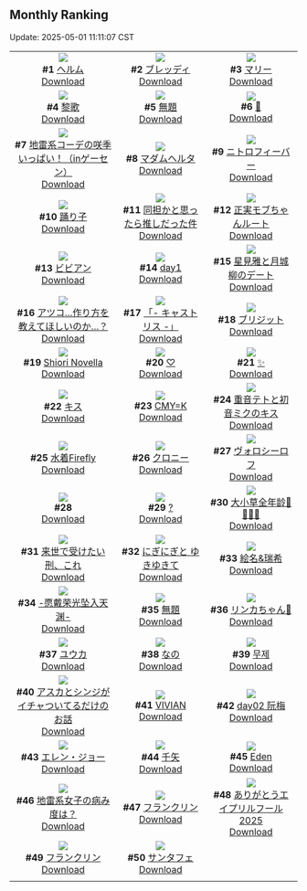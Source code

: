 ## Monthly Ranking
Update: 2025-05-01 11:11:07 CST

|      |      |      |
| :----: | :----: | :----: |
| ![](https://i.pixiv.re/c/240x480/img-master/img/2025/04/02/00/00/15/128857237_p0_master1200.jpg)<br>**#1** [ヘルム](https://www.pixiv.net/artworks/128857237)<br>[Download](https://i.pixiv.re/img-original/img/2025/04/02/00/00/15/128857237_p0.jpg) | ![](https://i.pixiv.re/c/240x480/img-master/img/2025/04/02/20/37/45/128883092_p0_master1200.jpg)<br>**#2** [ブレッディ](https://www.pixiv.net/artworks/128883092)<br>[Download](https://i.pixiv.re/img-original/img/2025/04/02/20/37/45/128883092_p0.jpg) | ![](https://i.pixiv.re/c/240x480/img-master/img/2025/04/02/18/26/41/128878774_p0_master1200.jpg)<br>**#3** [マリー](https://www.pixiv.net/artworks/128878774)<br>[Download](https://i.pixiv.re/img-original/img/2025/04/02/18/26/41/128878774_p0.jpg) |
| ![](https://i.pixiv.re/c/240x480/img-master/img/2025/04/01/14/23/16/128837865_p0_master1200.jpg)<br>**#4** [黎歌](https://www.pixiv.net/artworks/128837865)<br>[Download](https://i.pixiv.re/img-original/img/2025/04/01/14/23/16/128837865_p0.jpg) | ![](https://i.pixiv.re/c/240x480/img-master/img/2025/04/02/00/00/10/128857181_p0_master1200.jpg)<br>**#5** [無題](https://www.pixiv.net/artworks/128857181)<br>[Download](https://i.pixiv.re/img-original/img/2025/04/02/00/00/10/128857181_p0.jpg) | ![](https://i.pixiv.re/c/240x480/img-master/img/2025/04/03/02/49/29/128896058_p0_master1200.jpg)<br>**#6** [👖](https://www.pixiv.net/artworks/128896058)<br>[Download](https://i.pixiv.re/img-original/img/2025/04/03/02/49/29/128896058_p0.png) |
| ![](https://i.pixiv.re/c/240x480/img-master/img/2025/04/02/01/23/06/128860569_p0_master1200.jpg)<br>**#7** [地雷系コーデの咲季いっぱい！（inゲーセン）](https://www.pixiv.net/artworks/128860569)<br>[Download](https://i.pixiv.re/img-original/img/2025/04/02/01/23/06/128860569_p0.jpg) | ![](https://i.pixiv.re/c/240x480/img-master/img/2025/04/02/00/00/09/128857168_p0_master1200.jpg)<br>**#8** [マダムヘルタ](https://www.pixiv.net/artworks/128857168)<br>[Download](https://i.pixiv.re/img-original/img/2025/04/02/00/00/09/128857168_p0.jpg) | ![](https://i.pixiv.re/c/240x480/img-master/img/2025/04/04/00/00/13/128924879_p0_master1200.jpg)<br>**#9** [ニトロフィーバー](https://www.pixiv.net/artworks/128924879)<br>[Download](https://i.pixiv.re/img-original/img/2025/04/04/00/00/13/128924879_p0.jpg) |
| ![](https://i.pixiv.re/c/240x480/img-master/img/2025/04/02/17/30/54/128877149_p0_master1200.jpg)<br>**#10** [踊り子](https://www.pixiv.net/artworks/128877149)<br>[Download](https://i.pixiv.re/img-original/img/2025/04/02/17/30/54/128877149_p0.png) | ![](https://i.pixiv.re/c/240x480/img-master/img/2025/04/04/00/00/07/128924827_p0_master1200.jpg)<br>**#11** [同担かと思ったら推しだった件](https://www.pixiv.net/artworks/128924827)<br>[Download](https://i.pixiv.re/img-original/img/2025/04/04/00/00/07/128924827_p0.png) | ![](https://i.pixiv.re/c/240x480/img-master/img/2025/04/04/20/56/02/128951915_p0_master1200.jpg)<br>**#12** [正実モブちゃんルート](https://www.pixiv.net/artworks/128951915)<br>[Download](https://i.pixiv.re/img-original/img/2025/04/04/20/56/02/128951915_p0.png) |
| ![](https://i.pixiv.re/c/240x480/img-master/img/2025/04/02/00/01/54/128857555_p0_master1200.jpg)<br>**#13** [ビビアン](https://www.pixiv.net/artworks/128857555)<br>[Download](https://i.pixiv.re/img-original/img/2025/04/02/00/01/54/128857555_p0.jpg) | ![](https://i.pixiv.re/c/240x480/img-master/img/2025/04/03/01/53/30/128894942_p0_master1200.jpg)<br>**#14** [day1](https://www.pixiv.net/artworks/128894942)<br>[Download](https://i.pixiv.re/img-original/img/2025/04/03/01/53/30/128894942_p0.jpg) | ![](https://i.pixiv.re/c/240x480/img-master/img/2025/03/31/00/00/08/128784762_p0_master1200.jpg)<br>**#15** [星見雅と月城柳のデート](https://www.pixiv.net/artworks/128784762)<br>[Download](https://i.pixiv.re/img-original/img/2025/03/31/00/00/08/128784762_p0.png) |
| ![](https://i.pixiv.re/c/240x480/img-master/img/2025/04/01/18/09/38/128843156_p0_master1200.jpg)<br>**#16** [アツコ…作り方を教えてほしいのか…？](https://www.pixiv.net/artworks/128843156)<br>[Download](https://i.pixiv.re/img-original/img/2025/04/01/18/09/38/128843156_p0.png) | ![](https://i.pixiv.re/c/240x480/img-master/img/2025/04/02/19/54/27/128881466_p0_master1200.jpg)<br>**#17** [「- キャストリス -」](https://www.pixiv.net/artworks/128881466)<br>[Download](https://i.pixiv.re/img-original/img/2025/04/02/19/54/27/128881466_p0.jpg) | ![](https://i.pixiv.re/c/240x480/img-master/img/2025/04/02/17/56/50/128877789_p0_master1200.jpg)<br>**#18** [ブリジット](https://www.pixiv.net/artworks/128877789)<br>[Download](https://i.pixiv.re/img-original/img/2025/04/02/17/56/50/128877789_p0.png) |
| ![](https://i.pixiv.re/c/240x480/img-master/img/2025/04/02/07/08/49/128866000_p0_master1200.jpg)<br>**#19** [Shiori Novella](https://www.pixiv.net/artworks/128866000)<br>[Download](https://i.pixiv.re/img-original/img/2025/04/02/07/08/49/128866000_p0.png) | ![](https://i.pixiv.re/c/240x480/img-master/img/2025/04/04/01/11/35/128927675_p0_master1200.jpg)<br>**#20** [♡](https://www.pixiv.net/artworks/128927675)<br>[Download](https://i.pixiv.re/img-original/img/2025/04/04/01/11/35/128927675_p0.jpg) | ![](https://i.pixiv.re/c/240x480/img-master/img/2025/04/02/19/37/39/128880975_p0_master1200.jpg)<br>**#21** [✨](https://www.pixiv.net/artworks/128880975)<br>[Download](https://i.pixiv.re/img-original/img/2025/04/02/19/37/39/128880975_p0.png) |
| ![](https://i.pixiv.re/c/240x480/img-master/img/2025/04/01/00/00/09/128820034_p0_master1200.jpg)<br>**#22** [キス](https://www.pixiv.net/artworks/128820034)<br>[Download](https://i.pixiv.re/img-original/img/2025/04/01/00/00/09/128820034_p0.png) | ![](https://i.pixiv.re/c/240x480/img-master/img/2025/04/03/00/00/07/128890907_p0_master1200.jpg)<br>**#23** [CMY=K](https://www.pixiv.net/artworks/128890907)<br>[Download](https://i.pixiv.re/img-original/img/2025/04/03/00/00/07/128890907_p0.png) | ![](https://i.pixiv.re/c/240x480/img-master/img/2025/04/03/00/00/05/128890892_p0_master1200.jpg)<br>**#24** [重音テトと初音ミクのキス](https://www.pixiv.net/artworks/128890892)<br>[Download](https://i.pixiv.re/img-original/img/2025/04/03/00/00/05/128890892_p0.jpg) |
| ![](https://i.pixiv.re/c/240x480/img-master/img/2025/04/02/00/00/13/128857205_p0_master1200.jpg)<br>**#25** [水着Firefly](https://www.pixiv.net/artworks/128857205)<br>[Download](https://i.pixiv.re/img-original/img/2025/04/02/00/00/13/128857205_p0.jpg) | ![](https://i.pixiv.re/c/240x480/img-master/img/2025/04/01/01/17/39/128820529_p0_master1200.jpg)<br>**#26** [クロニー](https://www.pixiv.net/artworks/128820529)<br>[Download](https://i.pixiv.re/img-original/img/2025/04/01/01/17/39/128820529_p0.jpg) | ![](https://i.pixiv.re/c/240x480/img-master/img/2025/04/02/19/20/40/128880429_p0_master1200.jpg)<br>**#27** [ヴォロシーロフ](https://www.pixiv.net/artworks/128880429)<br>[Download](https://i.pixiv.re/img-original/img/2025/04/02/19/20/40/128880429_p0.jpg) |
| ![](https://s.pximg.net/common/images/limit_unviewable_s.png)<br>**#28** [](https://www.pixiv.net/artworks/128915323)<br>[Download](https://s.pximg.net/common/images/limit_unviewable_s.png) | ![](https://i.pixiv.re/c/240x480/img-master/img/2025/04/02/08/15/07/128866999_p0_master1200.jpg)<br>**#29** [?](https://www.pixiv.net/artworks/128866999)<br>[Download](https://i.pixiv.re/img-original/img/2025/04/02/08/15/07/128866999_p0.jpg) | ![](https://i.pixiv.re/c/240x480/img-master/img/2025/04/02/00/00/25/128857313_p0_master1200.jpg)<br>**#30** [大小草全年龄🌳🌳🌳🌳](https://www.pixiv.net/artworks/128857313)<br>[Download](https://i.pixiv.re/img-original/img/2025/04/02/00/00/25/128857313_p0.jpg) |
| ![](https://i.pixiv.re/c/240x480/img-master/img/2025/04/02/00/00/07/128857154_p0_master1200.jpg)<br>**#31** [来世で受けたい刑、これ](https://www.pixiv.net/artworks/128857154)<br>[Download](https://i.pixiv.re/img-original/img/2025/04/02/00/00/07/128857154_p0.jpg) | ![](https://i.pixiv.re/c/240x480/img-master/img/2025/04/02/18/25/27/128878740_p0_master1200.jpg)<br>**#32** [にぎにぎと ゆきゆきて](https://www.pixiv.net/artworks/128878740)<br>[Download](https://i.pixiv.re/img-original/img/2025/04/02/18/25/27/128878740_p0.jpg) | ![](https://i.pixiv.re/c/240x480/img-master/img/2025/04/02/00/00/22/128857290_p0_master1200.jpg)<br>**#33** [絵名&瑞希](https://www.pixiv.net/artworks/128857290)<br>[Download](https://i.pixiv.re/img-original/img/2025/04/02/00/00/22/128857290_p0.jpg) |
| ![](https://i.pixiv.re/c/240x480/img-master/img/2025/03/31/00/00/12/128784801_p0_master1200.jpg)<br>**#34** [-愿戴荣光坠入天渊-](https://www.pixiv.net/artworks/128784801)<br>[Download](https://i.pixiv.re/img-original/img/2025/03/31/00/00/12/128784801_p0.jpg) | ![](https://i.pixiv.re/c/240x480/img-master/img/2025/03/31/20/52/41/128811599_p0_master1200.jpg)<br>**#35** [無題](https://www.pixiv.net/artworks/128811599)<br>[Download](https://i.pixiv.re/img-original/img/2025/03/31/20/52/41/128811599_p0.jpg) | ![](https://i.pixiv.re/c/240x480/img-master/img/2025/04/01/00/30/05/128822192_p0_master1200.jpg)<br>**#36** [リンカちゃん🤍](https://www.pixiv.net/artworks/128822192)<br>[Download](https://i.pixiv.re/img-original/img/2025/04/01/00/30/05/128822192_p0.png) |
| ![](https://i.pixiv.re/c/240x480/img-master/img/2025/04/02/12/30/28/128871216_p0_master1200.jpg)<br>**#37** [ユウカ](https://www.pixiv.net/artworks/128871216)<br>[Download](https://i.pixiv.re/img-original/img/2025/04/02/12/30/28/128871216_p0.png) | ![](https://i.pixiv.re/c/240x480/img-master/img/2025/03/31/01/00/22/128787543_p0_master1200.jpg)<br>**#38** [なの](https://www.pixiv.net/artworks/128787543)<br>[Download](https://i.pixiv.re/img-original/img/2025/03/31/01/00/22/128787543_p0.jpg) | ![](https://i.pixiv.re/c/240x480/img-master/img/2025/04/02/06/00/05/128865010_p0_master1200.jpg)<br>**#39** [무제](https://www.pixiv.net/artworks/128865010)<br>[Download](https://i.pixiv.re/img-original/img/2025/04/02/06/00/05/128865010_p0.jpg) |
| ![](https://i.pixiv.re/c/240x480/img-master/img/2025/04/02/17/36/06/128877277_p0_master1200.jpg)<br>**#40** [アスカとシンジがイチャついてるだけのお話](https://www.pixiv.net/artworks/128877277)<br>[Download](https://i.pixiv.re/img-original/img/2025/04/02/17/36/06/128877277_p0.jpg) | ![](https://i.pixiv.re/c/240x480/img-master/img/2025/04/01/19/01/12/128844918_p0_master1200.jpg)<br>**#41** [VIVIAN](https://www.pixiv.net/artworks/128844918)<br>[Download](https://i.pixiv.re/img-original/img/2025/04/01/19/01/12/128844918_p0.png) | ![](https://i.pixiv.re/c/240x480/img-master/img/2025/04/02/18/05/54/128878296_p0_master1200.jpg)<br>**#42** [day02 阮梅](https://www.pixiv.net/artworks/128878296)<br>[Download](https://i.pixiv.re/img-original/img/2025/04/02/18/05/54/128878296_p0.jpg) |
| ![](https://i.pixiv.re/c/240x480/img-master/img/2025/04/03/00/30/03/128892471_p0_master1200.jpg)<br>**#43** [エレン・ジョー](https://www.pixiv.net/artworks/128892471)<br>[Download](https://i.pixiv.re/img-original/img/2025/04/03/00/30/03/128892471_p0.jpg) | ![](https://i.pixiv.re/c/240x480/img-master/img/2025/04/02/01/18/58/128860445_p0_master1200.jpg)<br>**#44** [千矢](https://www.pixiv.net/artworks/128860445)<br>[Download](https://i.pixiv.re/img-original/img/2025/04/02/01/18/58/128860445_p0.jpg) | ![](https://i.pixiv.re/c/240x480/img-master/img/2025/04/02/13/52/12/128872816_p0_master1200.jpg)<br>**#45** [Eden](https://www.pixiv.net/artworks/128872816)<br>[Download](https://i.pixiv.re/img-original/img/2025/04/02/13/52/12/128872816_p0.png) |
| ![](https://i.pixiv.re/c/240x480/img-master/img/2025/04/02/14/10/58/128873185_p0_master1200.jpg)<br>**#46** [地雷系女子の病み度は？](https://www.pixiv.net/artworks/128873185)<br>[Download](https://i.pixiv.re/img-original/img/2025/04/02/14/10/58/128873185_p0.jpg) | ![](https://i.pixiv.re/c/240x480/img-master/img/2025/04/04/22/00/03/128954455_p0_master1200.jpg)<br>**#47** [フランクリン](https://www.pixiv.net/artworks/128954455)<br>[Download](https://i.pixiv.re/img-original/img/2025/04/04/22/00/03/128954455_p0.jpg) | ![](https://i.pixiv.re/c/240x480/img-master/img/2025/04/01/16/18/54/128840139_p0_master1200.jpg)<br>**#48** [ありがとうエイプリルフール2025](https://www.pixiv.net/artworks/128840139)<br>[Download](https://i.pixiv.re/img-original/img/2025/04/01/16/18/54/128840139_p0.jpg) |
| ![](https://i.pixiv.re/c/240x480/img-master/img/2025/04/02/03/30/01/128863192_p0_master1200.jpg)<br>**#49** [フランクリン](https://www.pixiv.net/artworks/128863192)<br>[Download](https://i.pixiv.re/img-original/img/2025/04/02/03/30/01/128863192_p0.jpg) | ![](https://i.pixiv.re/c/240x480/img-master/img/2025/04/01/22/00/04/128851849_p0_master1200.jpg)<br>**#50** [サンタフェ](https://www.pixiv.net/artworks/128851849)<br>[Download](https://i.pixiv.re/img-original/img/2025/04/01/22/00/04/128851849_p0.jpg) |
|      |
